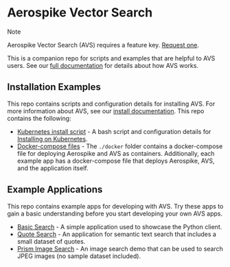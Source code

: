 # Aerospike Vector Search

> [!NOTE]
> Aerospike Vector Search (AVS) requires a feature key. [Request one](https://aerospike.com/docs/vector?utm_medium=web&utm_source=aerospike-github).

This is a companion repo for scripts and examples that are helpful to AVS users. See our [full documentation](https://aerospike.com/docs/vector) for details about how AVS works.

## Installation Examples
This repo contains scripts and configuration details for installing AVS. 
For more information about AVS, see our [install documentation](https://aerospike.com/docs/vector/install). This repo contains the following:

* [Kubernetes install script](./kubernetes) - A bash script and configuration details for [Installing on Kubernetes](https://aerospike.com/docs/vector/install/kubernetes).
* [Docker-compose files](./docker) - The `./docker` folder contains a docker-compose file for deploying Aerospike and AVS as containers. Additionally, each example app has a docker-compose file that deploys Aerospike, AVS, and the application itself. 
  

## Example Applications
This repo contains example apps for developing with AVS. Try these apps to gain a basic understanding before you
start developing your own AVS apps.

* [Basic Search](./basic-search) - A simple application used to showcase the Python client.
* [Quote Search](./quote-semantic-search) - An application for semantic text search that includes a small dataset of quotes.
* [Prism Image Search](./prism-image-search) - An image search demo that can be used to search JPEG images (no sample dataset included).
